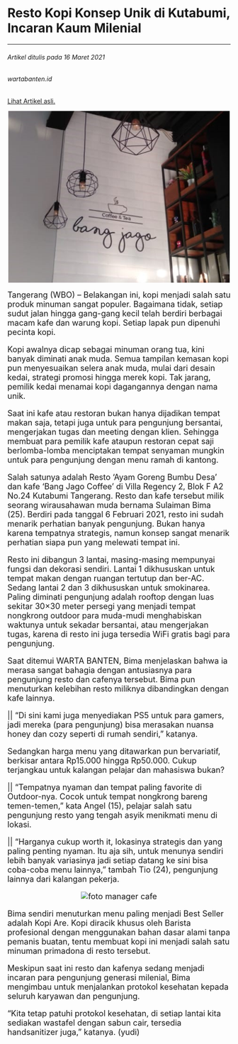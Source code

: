 # Resto Kopi Konsep Unik di Kutabumi, Incaran Kaum Milenial
 
---

###### Artikel ditulis pada 16 Maret 2021
###### wartabanten.id

[Lihat Artikel asli.](https://wartabanten.id/2021/03/resto-kopi-konsep-unik-di-kutabumi-incaran-kaum-milenial/)


<!-- Foto artikel -->
<p align="center">
  <img alt=" " 
     src= "https://raw.githubusercontent.com/sheiladesw/tekweb2022/main/img/pic04.jpeg"
     width="500">
  <br>
</p>

<font size="4">
Tangerang (WBO) – Belakangan ini, kopi menjadi salah satu produk minuman sangat populer. Bagaimana tidak, setiap sudut jalan hingga gang-gang kecil telah berdiri berbagai macam kafe dan warung kopi. Setiap lapak pun dipenuhi pecinta kopi.

Kopi awalnya dicap sebagai minuman orang tua, kini banyak diminati anak muda. Semua tampilan kemasan kopi pun menyesuaikan selera anak muda, mulai dari desain kedai, strategi promosi hingga merek kopi. Tak jarang, pemilik kedai menamai kopi dagangannya dengan nama unik.

Saat ini kafe atau restoran bukan hanya dijadikan tempat makan saja, tetapi juga untuk para pengunjung bersantai, mengerjakan tugas dan meeting dengan klien. Sehingga membuat para pemilik kafe ataupun restoran cepat saji berlomba-lomba menciptakan tempat senyaman mungkin untuk para pengunjung dengan menu ramah di kantong.

Salah satunya adalah Resto ‘Ayam Goreng Bumbu Desa’ dan kafe ‘Bang Jago Coffee’ di  Villa Regency 2, Blok F A2 No.24 Kutabumi Tangerang. Resto dan kafe tersebut milik seorang wirausahawan muda bernama Sulaiman Bima (25). Berdiri pada tanggal 6 Februari 2021, resto ini sudah menarik perhatian banyak pengunjung. Bukan hanya karena tempatnya  strategis, namun konsep sangat menarik perhatian siapa pun yang melewati tempat ini.

Resto ini dibangun 3 lantai, masing-masing mempunyai fungsi dan dekorasi sendiri. Lantai 1 dikhususkan untuk tempat makan dengan ruangan tertutup dan ber-AC. Sedang lantai 2 dan 3 dikhususkan untuk smokinarea. Paling diminati pengunjung adalah rooftop dengan luas sekitar 30×30 meter persegi yang menjadi tempat nongkrong outdoor para muda-mudi menghabiskan waktunya untuk sekadar bersantai, atau mengerjakan tugas, karena di resto ini juga tersedia WiFi gratis bagi para pengunjung.

Saat ditemui WARTA BANTEN, Bima menjelaskan bahwa ia merasa sangat bahagia dengan antusiasnya para pengunjung resto dan cafenya tersebut. Bima pun menuturkan kelebihan resto miliknya dibandingkan dengan kafe lainnya.

|| “Di sini kami juga menyediakan PS5 untuk para gamers, jadi mereka (para pengunjung) bisa merasakan nuansa honey dan cozy seperti di rumah sendiri,” katanya.

Sedangkan harga menu yang ditawarkan pun bervariatif, berkisar antara Rp15.000 hingga Rp50.000. Cukup terjangkau untuk kalangan pelajar dan mahasiswa bukan?

|| “Tempatnya nyaman dan tempat paling favorite di Outdoor-nya. Cocok untuk tempat nongkrong bareng temen-temen,” kata Angel (15), pelajar salah satu pengunjung resto yang tengah asyik menikmati menu di lokasi.

|| “Harganya cukup worth it, lokasinya strategis dan yang paling penting nyaman. Itu aja sih, untuk menunya sendiri lebih banyak variasinya jadi setiap datang ke sini bisa coba-coba menu lainnya,” tambah Tio (24), pengunjung lainnya dari kalangan pekerja.

<!-- Foto artikel -->
<p align="center">
  <img alt="foto manager cafe" 
     src= "https://wartabanten.id/wp-content/uploads/2021/03/16-kopi1-2048x1536.jpg"
     width="500">
  <br>
</p>

Bima sendiri menuturkan menu paling menjadi Best Seller adalah Kopi Are. Kopi diracik khusus oleh Barista profesional dengan menggunakan bahan dasar alami tanpa pemanis buatan, tentu membuat kopi ini menjadi salah satu minuman primadona di resto tersebut.

Meskipun saat ini resto dan kafenya sedang menjadi incaran para pengunjung generasi milenial, Bima mengimbau untuk menjalankan protokol kesehatan kepada seluruh karyawan dan pengunjung.

“Kita tetap patuhi protokol kesehatan, di setiap lantai kita sediakan wastafel dengan sabun cair, tersedia handsanitizer juga,” katanya. (yudi) </font>